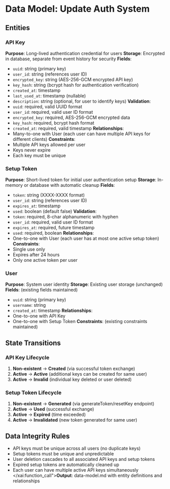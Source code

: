 # Data Model: Update Auth System

## Entities

### API Key
**Purpose**: Long-lived authentication credential for users
**Storage**: Encrypted in database, separate from event history for security
**Fields**:
- `uuid`: string (primary key)
- `user_id`: string (references user ID)
- `encrypted_key`: string (AES-256-GCM encrypted API key)
- `key_hash`: string (bcrypt hash for authentication verification)
- `created_at`: timestamp
- `last_used_at`: timestamp (nullable)
- `description`: string (optional, for user to identify keys)
**Validation**:
- `uuid`: required, valid UUID format
- `user_id`: required, valid user ID format
- `encrypted_key`: required, AES-256-GCM encrypted data
- `key_hash`: required, bcrypt hash format
- `created_at`: required, valid timestamp
**Relationships**:
- Many-to-one with User (each user can have multiple API keys for different clients)
**Constraints**:
- Multiple API keys allowed per user
- Keys never expire
- Each key must be unique

### Setup Token
**Purpose**: Short-lived token for initial user authentication setup
**Storage**: In-memory or database with automatic cleanup
**Fields**:
- `token`: string (XXXX-XXXX format)
- `user_id`: string (references user ID)
- `expires_at`: timestamp
- `used`: boolean (default false)
**Validation**:
- `token`: required, 8-char alphanumeric with hyphen
- `user_id`: required, valid user ID format
- `expires_at`: required, future timestamp
- `used`: required, boolean
**Relationships**:
- One-to-one with User (each user has at most one active setup token)
**Constraints**:
- Single use only
- Expires after 24 hours
- Only one active token per user

### User
**Purpose**: System user identity
**Storage**: Existing user storage (unchanged)
**Fields**: (existing fields maintained)
- `uuid`: string (primary key)
- `username`: string
- `created_at`: timestamp
**Relationships**:
- One-to-one with API Key
- One-to-one with Setup Token
**Constraints**: (existing constraints maintained)

## State Transitions

### API Key Lifecycle
1. **Non-existent** → **Created** (via successful token exchange)
2. **Active** → **Active** (additional keys can be created for same user)
3. **Active** → **Invalid** (individual key deleted or user deleted)

### Setup Token Lifecycle
1. **Non-existent** → **Generated** (via generateToken/resetKey endpoint)
2. **Active** → **Used** (successful exchange)
3. **Active** → **Expired** (time exceeded)
4. **Active** → **Invalidated** (new token generated for same user)

## Data Integrity Rules
- API keys must be unique across all users (no duplicate keys)
- Setup tokens must be unique and unpredictable
- User deletion cascades to all associated API keys and setup tokens
- Expired setup tokens are automatically cleaned up
- Each user can have multiple active API keys simultaneously</content>
</xai:function_call">**Output**: data-model.md with entity definitions and relationships